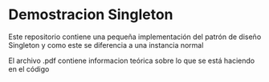 # Demostracion Singleton
Este repositorio contiene una pequeña implementación del patrón de diseño Singleton y como este se diferencia a una instancia normal

El archivo .pdf contiene informacion teórica sobre lo que se está haciendo en el código
